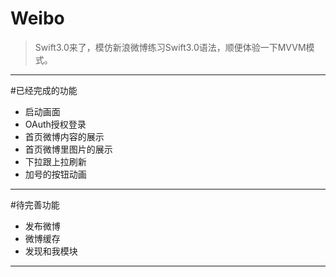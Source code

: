 # Weibo

> Swift3.0来了，模仿新浪微博练习Swift3.0语法，顺便体验一下MVVM模式。

---
#已经完成的功能

* 启动画面
* OAuth授权登录
* 首页微博内容的展示
* 首页微博里图片的展示
* 下拉跟上拉刷新
* 加号的按钮动画
---

#待完善功能
* 发布微博
* 微博缓存
* 发现和我模块

---

